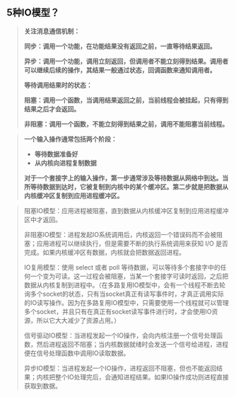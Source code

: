 ## **5种IO模型？**

> **关注消息通信机制：**
>
> **同步：调用一个功能，在功能结果没有返回之前，一直等待结果返回。**
>
> **异步：调用一个功能，调用立刻返回，但调用者不能立刻得到结果。调用者可以继续后续的操作，其结果一般通过状态，回调函数来通知调用者。**
>
> **等待调用结果时的状态：**
>
> **阻塞：调用一个函数，当调用结果返回之前，当前线程会被挂起，只有得到结果之后才会返回。**
>
> **非阻塞：调用一个函数，不能立刻得到结果之前，调用不能阻塞当前线程。**

> **一个输入操作通常包括两个阶段：**
>
> - **等待数据准备好**
> - **从内核向进程复制数据**
>
> **对于一个套接字上的输入操作，第一步通常涉及等待数据从网络中到达。当所等待数据到达时，它被复制到内核中的某个缓冲区。第二步就是把数据从内核缓冲区复制到应用进程缓冲区。**

> 阻塞IO模型：应用进程被阻塞，直到数据从内核缓冲区复制到应用进程缓冲区中才返回。
>
> 非阻塞IO模型：进程发起IO系统调用后，内核返回一个错误码而不会被阻塞；应用进程可以继续执行，但是需要不断的执行系统调用来获知 I/O 是否完成。如果内核缓冲区有数据，内核就会把数据返回进程。
>
> IO复用模型：使用 select 或者 poll 等待数据，可以等待多个套接字中的任何一个变为可读。这一过程会被阻塞，当某一个套接字可读时返回，之后把数据从内核复制到进程中。（在多路复用IO模型中，会有一个线程不断去轮询多个socket的状态，只有当socket真正有读写事件时，才真正调用实际的IO读写操作。因为在多路复用IO模型中，只需要使用一个线程就可以管理多个socket，并且只有在真正有socket读写事件进行时，才会使用IO资源，所以它大大减少了资源占用。）
>
> 信号驱动IO模型：当进程发起一个IO操作，会向内核注册一个信号处理函数，然后进程返回不阻塞；当内核数据就绪时会发送一个信号给进程，进程便在信号处理函数中调用IO读取数据。
>
> 异步IO模型：当进程发起一个IO操作，进程返回不阻塞，但也不能返回结果；内核把整个IO处理完后，会通知进程结果。如果IO操作成功则进程直接获取到数据。
